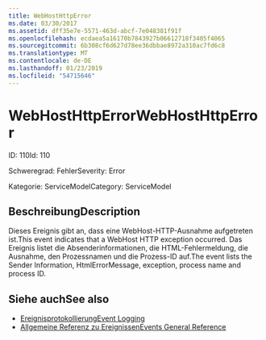 ```yaml
---
title: WebHostHttpError
ms.date: 03/30/2017
ms.assetid: dff35e7e-5571-463d-abcf-7e048381f91f
ms.openlocfilehash: ecdaea5a16170b7843927b06612718f3405f4065
ms.sourcegitcommit: 6b308cf6d627d78ee36dbbae8972a310ac7fd6c8
ms.translationtype: MT
ms.contentlocale: de-DE
ms.lasthandoff: 01/23/2019
ms.locfileid: "54715646"
---
```

# <a name="webhosthttperror"></a><span data-ttu-id="eab07-102">WebHostHttpError</span><span class="sxs-lookup"><span data-stu-id="eab07-102">WebHostHttpError</span></span>
<span data-ttu-id="eab07-103">ID: 110</span><span class="sxs-lookup"><span data-stu-id="eab07-103">Id: 110</span></span>  
  
 <span data-ttu-id="eab07-104">Schweregrad: Fehler</span><span class="sxs-lookup"><span data-stu-id="eab07-104">Severity: Error</span></span>  
  
 <span data-ttu-id="eab07-105">Kategorie: ServiceModel</span><span class="sxs-lookup"><span data-stu-id="eab07-105">Category: ServiceModel</span></span>  
  
## <a name="description"></a><span data-ttu-id="eab07-106">Beschreibung</span><span class="sxs-lookup"><span data-stu-id="eab07-106">Description</span></span>  
 <span data-ttu-id="eab07-107">Dieses Ereignis gibt an, dass eine WebHost-HTTP-Ausnahme aufgetreten ist.</span><span class="sxs-lookup"><span data-stu-id="eab07-107">This event indicates that a WebHost HTTP exception occurred.</span></span> <span data-ttu-id="eab07-108">Das Ereignis listet die Absenderinformationen, die HTML-Fehlermeldung, die Ausnahme, den Prozessnamen und die Prozess-ID auf.</span><span class="sxs-lookup"><span data-stu-id="eab07-108">The event lists the Sender Information, HtmlErrorMessage, exception, process name and process ID.</span></span>  
  
## <a name="see-also"></a><span data-ttu-id="eab07-109">Siehe auch</span><span class="sxs-lookup"><span data-stu-id="eab07-109">See also</span></span>
- [<span data-ttu-id="eab07-110">Ereignisprotokollierung</span><span class="sxs-lookup"><span data-stu-id="eab07-110">Event Logging</span></span>](../../../../../docs/framework/wcf/diagnostics/event-logging/index.md)
- [<span data-ttu-id="eab07-111">Allgemeine Referenz zu Ereignissen</span><span class="sxs-lookup"><span data-stu-id="eab07-111">Events General Reference</span></span>](../../../../../docs/framework/wcf/diagnostics/event-logging/events-general-reference.md)
